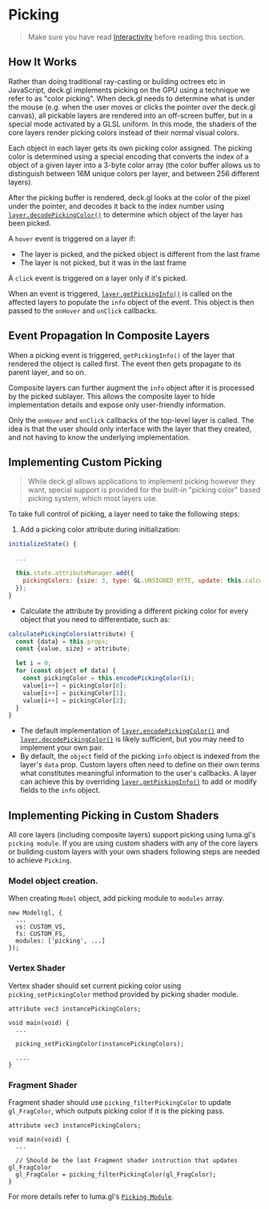 # Picking

> Make sure you have read [Interactivity](/docs/get-started/interactivity.md) before reading this section.

## How It Works

Rather than doing traditional ray-casting or building octrees etc in JavaScript, deck.gl implements picking on the GPU using a technique we refer to as "color picking". When deck.gl needs to determine what is under the mouse (e.g. when the user moves or clicks the pointer over the deck.gl canvas), all pickable layers are rendered into an off-screen buffer, but in a special mode activated by a GLSL uniform. In this mode, the shaders of the core layers render picking colors instead of their normal visual colors.

Each object in each layer gets its own picking color assigned. The picking color is determined using a special encoding that converts the index of a object of a given layer into a 3-byte color array (the color buffer allows us to distinguish between 16M unique colors per layer, and between 256 different layers).

After the picking buffer is rendered, deck.gl looks at the color of the pixel under the pointer, and decodes it back to the index number using
[`layer.decodePickingColor()`](/docs/api-reference/base-layer.md#-decodepickingcolor-) to determine which object of the layer has been picked.

A `hover` event is triggered on a layer if:
- The layer is picked, and the picked object is different from the last frame
- The layer is not picked, but it was in the last frame

A `click` event is triggered on a layer only if it's picked.

When an event is triggered, [`layer.getPickingInfo()`](/docs/api-reference/base-layer.md#-getpickinginfo-) is called on the affected layers to populate the `info` object of the event. This object is then passed to the `onHover` and `onClick` callbacks.


## Event Propagation In Composite Layers

When a picking event is triggered, `getPickingInfo()` of the layer that rendered the object is called first. The event then gets propagate to its parent layer, and so on.

Composite layers can further augment the `info` object after it is processed by the picked sublayer. This allows the composite layer to hide implementation details and expose only user-friendly information.

Only the `onHover` and `onClick` callbacks of the top-level layer is called. The idea is that the user should only interface with the layer that they created, and not having to know the underlying implementation.


## Implementing Custom Picking

> While deck.gl allows applications to implement picking however they want,
special support is provided for the built-in "picking color" based picking
system, which most layers use.

To take full control of picking, a layer need to take the following steps:

1. Add a picking color attribute during initialization:
```js
initializeState() {

  ...

  this.state.attributeManager.add({
    pickingColors: {size: 3, type: GL.UNSIGNED_BYTE, update: this.calculatePickingColors}
  });
}
```
- Calculate the attribute by providing a different picking color for every object that
you need to differentiate, such as:
```js
calculatePickingColors(attribute) {
  const {data} = this.props;
  const {value, size} = attribute;

  let i = 0;
  for (const object of data) {
    const pickingColor = this.encodePickingColor(i);
    value[i++] = pickingColor[0];
    value[i++] = pickingColor[1];
    value[i++] = pickingColor[2];
  }
}
```

- The default implementation of [`layer.encodePickingColor()`](/docs/api-reference/base-layer.md#-encodepickingcolor-) and
[`layer.decodePickingColor()`](/docs/api-reference/base-layer.md#-decodepickingcolor-) is likely sufficient, but you may need to implement your own pair.
- By default, the `object` field of the picking `info` object is indexed from the layer's `data` prop. Custom layers often need to define on their own terms what  constitutes meaningful information to the user's callbacks. A layer can achieve this  by overriding [`layer.getPickingInfo()`](/docs/api-reference/base-layer.md#-getpickinginfo-) to add or modify fields to the `info` object.


## Implementing Picking in Custom Shaders

All core layers (including composite layers) support picking using luma.gl's `picking module`. If you are using custom shaders with any of the core layers or building custom layers with your own shaders following steps are needed to achieve `Picking`.

### Model object creation.

When creating `Model` object, add picking module to `modules` array.

```
new Model(gl, {
  ...
  vs: CUSTOM_VS,
  fs: CUSTOM_FS,
  modules: ['picking', ...]
});
```

### Vertex Shader

Vertex shader should set current picking color using `picking_setPickingColor` method provided by picking shader module.

```
attribute vec3 instancePickingColors;

void main(void) {
  ...

  picking_setPickingColor(instancePickingColors);

  ....
}
```

### Fragment Shader

Fragment shader should use `picking_filterPickingColor` to update `gl_FragColor`, which outputs picking color if it is the picking pass.

```
attribute vec3 instancePickingColors;

void main(void) {
  ...

  // Should be the last Fragment shader instruction that updates gl_FragColor
  gl_FragColor = picking_filterPickingColor(gl_FragColor);
}
```

For more details refer to luma.gl's [`Picking Module`](http://uber.github.io/luma.gl/#/documentation/api-reference/shader-module).
